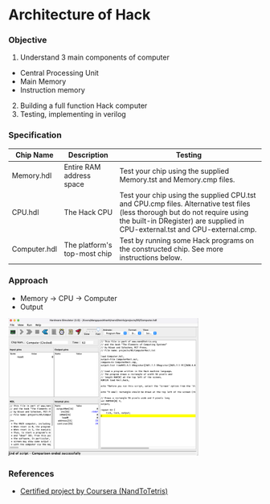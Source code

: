 # Architecture of Hack

### Objective
1. Understand 3 main components of computer 
* Central Processing Unit
* Main Memory
* Instruction memory
2. Building a full function Hack computer
3. Testing, implementing in verilog 

### Specification 
|Chip Name| Description| Testing|
|--|--|--|
|Memory.hdl|Entire RAM address space|Test your chip using the supplied Memory.tst and Memory.cmp files.|
|CPU.hdl|The Hack CPU|Test your chip using the supplied CPU.tst and CPU.cmp files. Alternative test files (less thorough but do not require using the built-in DRegister) are supplied in CPU-external.tst and CPU-external.cmp.|
|Computer.hdl|The platform's top-most chip|Test by running some Hack programs on the constructed chip. See more instructions below.|

### Approach
* Memory -> CPU -> Computer
* Output 
<img src="https://github.com/khanhmai20/HACK/blob/main/Architecture/Asset/computer.png" alt = "alt text" width=75%>

### References
* [Certified project by Coursera (NandToTetris)](https://www.nand2tetris.org/project05)
